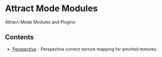 # Attract Mode Modules

Attract-Mode Modules and Plugins

## Contents

- [Perspective](./modules/perspective/README.md) - Perspective correct texture mapping for pinched textures.
